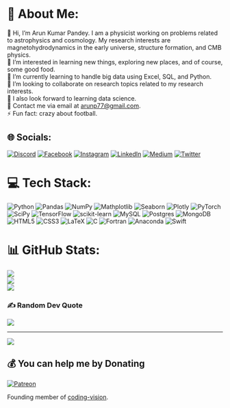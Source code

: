 # 💫 About Me:
👋 Hi, I’m Arun Kumar Pandey. I am a physicist working on problems related to astrophysics and cosmology. My research interests are magnetohydrodynamics in the early universe, structure formation, and CMB physics.<br>👀 I’m interested in learning new things, exploring new places, and of course, some good food.<br>🌱 I’m currently learning to handle big data using Excel, SQL, and Python.<br>👯 I’m looking to collaborate on research topics related to my research interests.<br>🤝 I also look forward to learning data science.<br>💬 Contact me via email at arunp77@gmail.com.<br>⚡ Fun fact: crazy about football.


## 🌐 Socials:
[![Discord](https://img.shields.io/badge/Discord-%237289DA.svg?logo=discord&logoColor=white)](https://discord.gg/Arunp77#0338) [![Facebook](https://img.shields.io/badge/Facebook-%231877F2.svg?logo=Facebook&logoColor=white)](https://facebook.com/arunp77) [![Instagram](https://img.shields.io/badge/Instagram-%23E4405F.svg?logo=Instagram&logoColor=white)](https://instagram.com/arunp77) [![LinkedIn](https://img.shields.io/badge/LinkedIn-%230077B5.svg?logo=linkedin&logoColor=white)](https://linkedin.com/in/arunp77) [![Medium](https://img.shields.io/badge/Medium-12100E?logo=medium&logoColor=white)](https://medium.com/@arunp77) [![Twitter](https://img.shields.io/badge/Twitter-%231DA1F2.svg?logo=Twitter&logoColor=white)](https://twitter.com/arunp77_)

# 💻 Tech Stack:

![Python](https://img.shields.io/badge/python-3670A0?style=flat-square&logo=python&logoColor=ffdd54) 
![Pandas](https://img.shields.io/badge/pandas-%23150458.svg?style=flat-square&logo=pandas&logoColor=white) 
![NumPy](https://img.shields.io/badge/numpy-%23013243.svg?style=flat-square&logo=numpy&logoColor=white) 
![Mathplotlib](https://img.shields.io/badge/Mathplotlib-gruvbox) 
![Seaborn](https://img.shields.io/badge/Seaborn-lightgrey) 
![Plotly](https://img.shields.io/badge/Plotly-%233F4F75.svg?style=flat-square&logo=plotly&logoColor=white) 
![PyTorch](https://img.shields.io/badge/PyTorch-%23EE4C2C.svg?style=flat-square&logo=PyTorch&logoColor=white) 
![SciPy](https://img.shields.io/badge/SciPy-%230C55A5.svg?style=flat-square&logo=scipy&logoColor=%white) 
![TensorFlow](https://img.shields.io/badge/TensorFlow-%23FF6F00.svg?style=flat-square&logo=TensorFlow&logoColor=white) 
![scikit-learn](https://img.shields.io/badge/scikit--learn-%23F7931E.svg?style=flat-square&logo=scikit-learn&logoColor=white)
![MySQL](https://img.shields.io/badge/mysql-%2300f.svg?style=flat-square&logo=mysql&logoColor=white) 
![Postgres](https://img.shields.io/badge/postgres-%23316192.svg?style=plastic&logo=postgresql&logoColor=white)
![MongoDB](https://img.shields.io/badge/MongoDB-%234ea94b.svg?style=flat-square&logo=mongodb&logoColor=white) 
![HTML5](https://img.shields.io/badge/html5-%23E34F26.svg?style=flat-square&logo=html5&logoColor=white) 
![CSS3](https://img.shields.io/badge/css3-%231572B6.svg?style=flat-square&logo=css3&logoColor=white) 
![LaTeX](https://img.shields.io/badge/latex-%23008080.svg?style=flat-square&logo=latex&logoColor=white)
![C](https://img.shields.io/badge/c-%2300599C.svg?style=flat-square&logo=c&logoColor=white)
![Fortran](https://img.shields.io/badge/Fortran-%23734F96.svg?style=flat-square&logo=fortran&logoColor=white)
![Anaconda](https://img.shields.io/badge/Anaconda-%2344A833.svg?style=flat-square&logo=anaconda&logoColor=white) 
![Swift](https://img.shields.io/badge/swift-F54A2A?style=flat-square&logo=swift&logoColor=white) 

# 📊 GitHub Stats:
![](https://github-readme-stats.vercel.app/api?username=arunsinp&theme=merko&hide_border=false&include_all_commits=false&count_private=false)<br/>
![](https://github-readme-streak-stats.herokuapp.com/?user=arunsinp&theme=merko&hide_border=false)<br/>
![](https://github-readme-stats.vercel.app/api/top-langs/?username=arunsinp&theme=merko&hide_border=false&include_all_commits=false&count_private=false&layout=compact)

### ✍️ Random Dev Quote
![](https://quotes-github-readme.vercel.app/api?type=horizontal&theme=radical)

---
[![](https://visitcount.itsvg.in/api?id=arunsinp&icon=5&color=0)](https://visitcount.itsvg.in)

  ## 💰 You can help me by Donating
  [![Patreon](https://img.shields.io/badge/Patreon-F96854?style=for-the-badge&logo=patreon&logoColor=white)](https://patreon.com/user?u=87801682)


Founding member of [coding-vision]( https://arunsinp.github.io/vision-coding/).
<!------
https://github.com/anuraghazra/github-readme-stats
------>
<!-- Proudly created with GPRM ( https://gprm.itsvg.in ) -->
